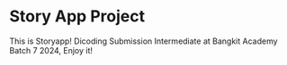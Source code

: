 # Story App Project
This is Storyapp! Dicoding Submission Intermediate at Bangkit Academy Batch 7 2024, Enjoy it!